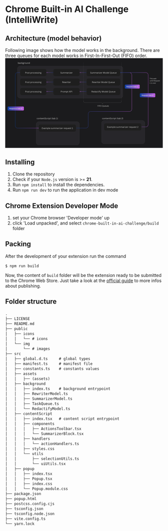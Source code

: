 # Chrome Built-in AI Challenge (IntelliWrite)

## Architecture (model behavior)

Following image shows how the model works in the background. There are three queues for each model works in First-In-First-Out (FIFO) order.
![Architecture Diagram](./model-architecture.png)

## Installing

1. Clone the repository
2. Check if your `Node.js` version is >= **21**.
3. Run `npm install` to install the dependencies.
4. Run `npm run dev` to run the application in dev mode

## Chrome Extension Developer Mode

1. set your Chrome browser 'Developer mode' up
2. click 'Load unpacked', and select `chrome-built-in-ai-challenge/build` folder

## Packing

After the development of your extension run the command

```shell
$ npm run build
```

Now, the content of `build` folder will be the extension ready to be submitted to the Chrome Web Store. Just take a look at the [official guide](https://developer.chrome.com/webstore/publish) to more infos about publishing.

## Folder structure

```
.
├── LICENSE
├── README.md
├── public
│   ├── icons
│   │   └── # icons
│   └── img
│       └── # images
├── src
│   ├── global.d.ts     # global types
│   ├── manifest.ts     # manifest file
│   ├── constants.ts    # constants values
│   ├── assets
│   │   ├── (assets)
│   ├── background
│   │   ├── index.ts    # background entrypoint
│   │   ├── RewriterModel.ts
│   │   ├── SummarizerModel.ts
│   │   ├── TaskQueue.ts
│   │   └── RedactifyModel.ts
│   ├── contentScript
│   │   ├── index.tsx   # content script entrypoint
│   │   ├── components
│   │   │   ├── ActionsToolbar.tsx
│   │   │   └── SummarizerBlock.tsx
│   │   ├── handlers
│   │   │   └── actionHandlers.ts
│   │   ├── styles.css
│   │   └── utils
│   │       ├── selectionUtils.ts
│   │       └── uiUtils.tsx
│   ├── popup
│   │   ├── index.tsx
│   │   ├── Popup.tsx
│   │   ├── index.css
│   │   └── Popup.module.css
├── package.json
├── popup.html
├── postcss.config.cjs
├── tsconfig.json
├── tsconfig.node.json
├── vite.config.ts
└── yarn.lock
```